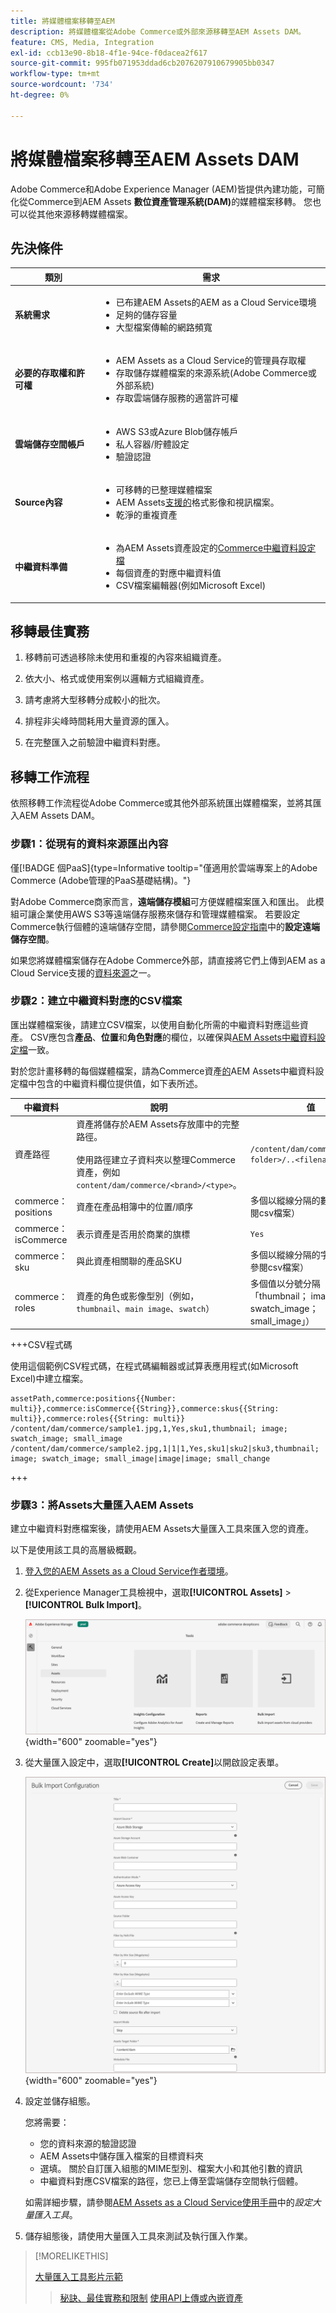 ```yaml
---
title: 將媒體檔案移轉至AEM
description: 將媒體檔案從Adobe Commerce或外部來源移轉至AEM Assets DAM。
feature: CMS, Media, Integration
exl-id: ccb13e90-8b18-4f1e-94ce-f0dacea2f617
source-git-commit: 995fb071953ddad6cb2076207910679905bb0347
workflow-type: tm+mt
source-wordcount: '734'
ht-degree: 0%

---
```


# 將媒體檔案移轉至AEM Assets DAM

Adobe Commerce和Adobe Experience Manager (AEM)皆提供內建功能，可簡化從Commerce到AEM Assets **數位資產管理系統(DAM)**&#x200B;的媒體檔案移轉。 您也可以從其他來源移轉媒體檔案。

## 先決條件

| 類別 | 需求 |
|----------|-------------|
| **系統需求** | <ul><li>已布建AEM Assets的AEM as a Cloud Service環境</li><li>足夠的儲存容量</li><li>大型檔案傳輸的網路頻寬</li></ul> |
| **必要的存取權和許可權** | <ul><li>AEM Assets as a Cloud Service的管理員存取權</li><li>存取儲存媒體檔案的來源系統(Adobe Commerce或外部系統)</li><li>存取雲端儲存服務的適當許可權</li></ul> |
| **雲端儲存空間帳戶** | <ul><li>AWS S3或Azure Blob儲存帳戶</li><li>私人容器/貯體設定</li><li>驗證認證</li></ul> |
| **Source內容** | <ul><li>可移轉的已整理媒體檔案</li><li>AEM Assets<a href="https://experienceleague.adobe.com/en/docs/experience-manager-cloud-service/content/assets/file-format-support#image-formats">支援的</a>格式影像和視訊檔案。</li><li>乾淨的重複資產</li></li> |
| **中繼資料準備** | <ul><li>為AEM Assets資產設定的<a href="https://experienceleague.adobe.com/en/docs/commerce-admin/content-design/aem-asset-management/getting-started/aem-assets-configure-aem">Commerce中繼資料設定檔</a></li><li>每個資產的對應中繼資料值</li><li>CSV檔案編輯器(例如Microsoft Excel)</li></ul> |

## 移轉最佳實務

1. 移轉前可透過移除未使用和重複的內容來組織資產。

1. 依大小、格式或使用案例以邏輯方式組織資產。

1. 請考慮將大型移轉分成較小的批次。

1. 排程非尖峰時間耗用大量資源的匯入。

1. 在完整匯入之前驗證中繼資料對應。

## 移轉工作流程

依照移轉工作流程從Adobe Commerce或其他外部系統匯出媒體檔案，並將其匯入AEM Assets DAM。

### 步驟1：從現有的資料來源匯出內容

僅[!BADGE 個PaaS]{type=Informative tooltip="僅適用於雲端專案上的Adobe Commerce (Adobe管理的PaaS基礎結構)。"}

對Adobe Commerce商家而言，**遠端儲存模組**&#x200B;可方便媒體檔案匯入和匯出。 此模組可讓企業使用AWS S3等遠端儲存服務來儲存和管理媒體檔案。 若要設定Commerce執行個體的遠端儲存空間，請參閱[Commerce設定指南](https://experienceleague.adobe.com/en/docs/commerce-operations/configuration-guide/storage/remote-storage/remote-storage-aws-s3)中的&#x200B;**設定遠端儲存空間**。

如果您將媒體檔案儲存在Adobe Commerce外部，請直接將它們上傳到AEM as a Cloud Service支援的[資料來源](https://experienceleague.adobe.com/en/docs/experience-manager-cloud-service/content/assets/assets-view/bulk-import-assets-view#prerequisites)之一。

### 步驟2：建立中繼資料對應的CSV檔案

匯出媒體檔案後，請建立CSV檔案，以使用自動化所需的中繼資料對應這些資產。 CSV應包含&#x200B;**產品**、**位置**&#x200B;和&#x200B;**角色對應**&#x200B;的欄位，以確保與[AEM Assets中繼資料設定檔](configure-aem.md#configure-a-metadata-profile)一致。

對於您計畫移轉的每個媒體檔案，請為Commerce資產[的](configure-aem.md)AEM Assets中繼資料設定檔中包含的中繼資料欄位提供值，如下表所述。

| 中繼資料 | 說明 | 值 |
|-------|-------------|--------|
| 資產路徑 | 資產將儲存於AEM Assets存放庫中的完整路徑。<br><br>使用路徑建立子資料夾以整理Commerce資產，例如`content/dam/commerce/<brand>/<type>`。 | `/content/dam/commerce/<sub-folder>/..<filename>` |
| commerce：positions | 資產在產品相簿中的位置/順序 | 多個以縱線分隔的數值（請參閱csv檔案） |
| commerce：isCommerce | 表示資產是否用於商業的旗標 | `Yes` |
| commerce：sku | 與此資產相關聯的產品SKU | 多個以縱線分隔的字串值（請參閱csv檔案） |
| commerce：roles | 資產的角色或影像型別（例如，`thumbnail`、`main image`、`swatch`） | 多個值以分號分隔（例如「thumbnail； image； swatch_image； small_image」） |

+++CSV程式碼

使用這個範例CSV程式碼，在程式碼編輯器或試算表應用程式(如Microsoft Excel)中建立檔案。

```csv
assetPath,commerce:positions{{Number: multi}},commerce:isCommerce{{String}},commerce:skus{{String: multi}},commerce:roles{{String: multi}}
/content/dam/commerce/sample1.jpg,1,Yes,sku1,thumbnail; image; swatch_image; small_image
/content/dam/commerce/sample2.jpg,1|1|1,Yes,sku1|sku2|sku3,thumbnail; image; swatch_image; small_image|image|image; small_change
```

+++

### 步驟3：將Assets大量匯入AEM Assets

建立中繼資料對應檔案後，請使用AEM Assets大量匯入工具來匯入您的資產。

以下是使用該工具的高層級概觀。

1. [登入您的AEM Assets as a Cloud Service作者環境](https://experienceleague.adobe.com/en/docs/experience-manager-cloud-service/content/onboarding/journey/aem-users#login-aem)。

1. 從Experience Manager工具檢視中，選取&#x200B;**[!UICONTROL Assets]** > **[!UICONTROL Bulk Import]**。

   ![AEM Assets製作](../assets/aem-assets-bulk-import-selection.png){width="600" zoomable="yes"}

1. 從大量匯入設定中，選取&#x200B;**[!UICONTROL Create]**&#x200B;以開啟設定表單。

   ![AEM Assets製作](../assets/aem-assets-bulk-import-configuration.png){width="600" zoomable="yes"}

1. 設定並儲存組態。

   您將需要：

   * 您的資料來源的驗證認證
   * AEM Assets中儲存匯入檔案的目標資料夾
   * 選填。 關於自訂匯入組態的MIME型別、檔案大小和其他引數的資訊
   * 中繼資料對應CSV檔案的路徑，您已上傳至雲端儲存空間執行個體。

   如需詳細步驟，請參閱[AEM Assets as a Cloud Service使用手冊](https://experienceleague.adobe.com/en/docs/experience-manager-cloud-service/content/assets/manage/add-assets#configure-bulk-ingestor-tool)中的&#x200B;*設定大量匯入工具*。

1. 儲存組態後，請使用大量匯入工具來測試及執行匯入作業。

>[!MORELIKETHIS]
>
> [大量匯入工具影片示範](https://experienceleague.adobe.com/en/docs/experience-manager-cloud-service/content/assets/manage/add-assets#asset-bulk-ingestor)
> > [秘訣、最佳實務和限制](https://experienceleague.adobe.com/en/docs/experience-manager-cloud-service/content/assets/manage/add-assets#tips-limitations)
> > [使用API上傳或內嵌資產](https://experienceleague.adobe.com/en/docs/experience-manager-cloud-service/content/assets/admin/developer-reference-material-apis#asset-upload)
